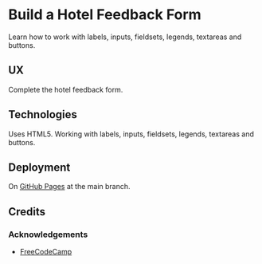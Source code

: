 # Build a Hotel Feedback Form

Learn how to work with labels, inputs, fieldsets, legends, textareas and buttons.

## UX

Complete the hotel feedback form.

## Technologies

Uses HTML5.  Working with labels, inputs, fieldsets, legends, textareas and buttons.

## Deployment

On [GitHub Pages](https://derektypist.github.io/build-a-hotel-feedback-form) at the main branch.

## Credits

### Acknowledgements

- [FreeCodeCamp](https://www.freecodecamp.org)
